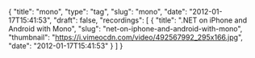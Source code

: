 {
  "title": "mono",
  "type": "tag",
  "slug": "mono",
  "date": "2012-01-17T15:41:53",
  "draft": false,
  "recordings": [
    {
      "title": ".NET on iPhone and Android with Mono",
      "slug": "net-on-iphone-and-android-with-mono",
      "thumbnail": "https://i.vimeocdn.com/video/492567992_295x166.jpg",
      "date": "2012-01-17T15:41:53"
    }
  ]
}